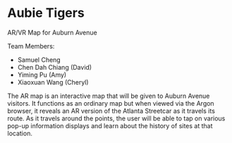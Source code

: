 # Aubie Tigers
AR/VR Map for Auburn Avenue

Team Members: 

<ul>
<li>Samuel Cheng</li>
<li>Chen Dah Chiang (David)</li>
<li>Yiming Pu (Amy)</li>
<li>Xiaoxuan Wang (Cheryl)</li>
</ul>

The AR map is an interactive map that will be given to Auburn Avenue visitors. It functions as an ordinary map but when viewed via the Argon browser, it reveals an AR version of the Atlanta Streetcar as it travels its route. As it travels around the points, the user will be able to tap on various pop-up information displays and learn about the history of sites at that location.
